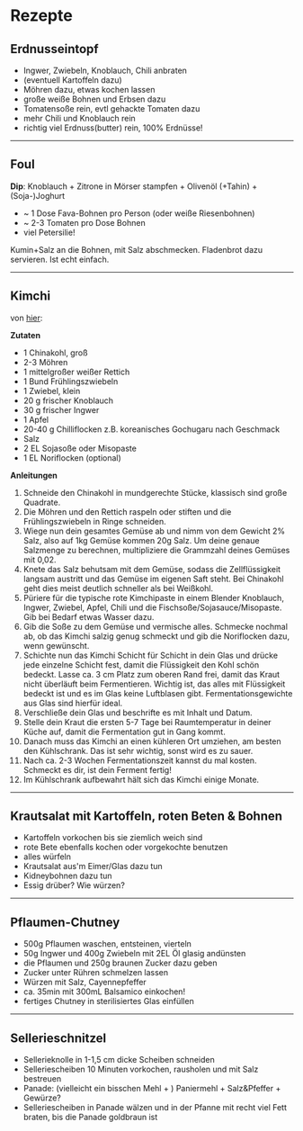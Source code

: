 # Rezepte

## Erdnusseintopf
- Ingwer, Zwiebeln, Knoblauch, Chili anbraten
- (eventuell Kartoffeln dazu)
- Möhren dazu, etwas kochen lassen
- große weiße Bohnen und Erbsen dazu
- Tomatensoße rein, evtl gehackte Tomaten dazu
- mehr Chili und Knoblauch rein
- richtig viel Erdnuss(butter) rein, 100% Erdnüsse!

-----------------------------------------------------------------

## Foul

**Dip**: Knoblauch + Zitrone in Mörser stampfen + Olivenöl (+Tahin) + (Soja-)Joghurt
+ ~ 1 Dose Fava-Bohnen pro Person (oder weiße Riesenbohnen)
+ ~ 2-3 Tomaten pro Dose Bohnen
+ viel Petersilie!

Kumin+Salz an die Bohnen, mit Salz abschmecken. Fladenbrot dazu servieren. Ist echt einfach.

-----------------------------------------------------------------

## Kimchi

von [hier](https://www.fairment.de/rezepte-artikel/kimchi-rezept/):

**Zutaten**

- 1 Chinakohl, groß
- 2-3 Möhren
- 1 mittelgroßer weißer Rettich
- 1 Bund Frühlingszwiebeln
- 1 Zwiebel, klein
- 20 g frischer Knoblauch
- 30 g frischer Ingwer
- 1 Apfel
- 20-40 g Chilliflocken z.B. koreanisches Gochugaru nach Geschmack
- Salz
- 2 EL Sojasoße oder Misopaste
- 1 EL Noriflocken (optional)

**Anleitungen**

1. Schneide den Chinakohl in mundgerechte Stücke, klassisch sind große Quadrate.
2. Die Möhren und den Rettich raspeln oder stiften und die Frühlingszwiebeln in Ringe schneiden.
3. Wiege nun dein gesamtes Gemüse ab und nimm von dem Gewicht 2% Salz, also auf 1kg Gemüse kommen 20g Salz. Um deine genaue Salzmenge zu berechnen, multipliziere die Grammzahl deines Gemüses mit 0,02.
4. Knete das Salz behutsam mit dem Gemüse, sodass die Zellflüssigkeit langsam austritt und das Gemüse im eigenen Saft steht. Bei Chinakohl geht dies meist deutlich schneller als bei Weißkohl.
5. Püriere für die typische rote Kimchipaste in einem Blender Knoblauch, Ingwer, Zwiebel, Apfel, Chili und die Fischsoße/Sojasauce/Misopaste. Gib bei Bedarf etwas Wasser dazu.
6. Gib die Soße zu dem Gemüse und vermische alles. Schmecke nochmal ab, ob das Kimchi salzig genug schmeckt und gib die Noriflocken dazu, wenn gewünscht.
7. Schichte nun das Kimchi Schicht für Schicht in dein Glas und drücke jede einzelne Schicht fest, damit die Flüssigkeit den Kohl schön bedeckt. Lasse ca. 3 cm Platz zum oberen Rand frei, damit das Kraut nicht überläuft beim Fermentieren. Wichtig ist, das alles mit Flüssigkeit bedeckt ist und es im Glas keine Luftblasen gibt. Fermentationsgewichte aus Glas sind hierfür ideal.
8. Verschließe dein Glas und beschrifte es mit Inhalt und Datum.
9. Stelle dein Kraut die ersten 5-7 Tage bei Raumtemperatur in deiner Küche auf, damit die Fermentation gut in Gang kommt.
10. Danach muss das Kimchi an einen kühleren Ort umziehen, am besten den Kühlschrank. Das ist sehr wichtig, sonst wird es zu sauer.
11. Nach ca. 2-3 Wochen Fermentationszeit kannst du mal kosten. Schmeckt es dir, ist dein Ferment fertig!
12. Im Kühlschrank aufbewahrt hält sich das Kimchi einige Monate.

-----------------------------------------------------------------

## Krautsalat mit Kartoffeln, roten Beten & Bohnen
- Kartoffeln vorkochen bis sie ziemlich weich sind
- rote Bete ebenfalls kochen oder vorgekochte benutzen
- alles würfeln
- Krautsalat aus'm Eimer/Glas dazu tun
- Kidneybohnen dazu tun
- Essig drüber? Wie würzen?

-----------------------------------------------------------------

## Pflaumen-Chutney

- 500g Pflaumen waschen, entsteinen, vierteln
- 50g Ingwer und 400g Zwiebeln mit 2EL Öl glasig andünsten
- die Pflaumen und 250g braunen Zucker dazu geben
- Zucker unter Rühren schmelzen lassen
- Würzen mit Salz, Cayennepfeffer
- ca. 35min mit 300mL Balsamico einkochen!
- fertiges Chutney in sterilisiertes Glas einfüllen

-----------------------------------------------------------------

## Sellerieschnitzel
- Sellerieknolle in 1-1,5 cm dicke Scheiben schneiden
- Selleriescheiben 10 Minuten vorkochen, rausholen und mit Salz bestreuen
- Panade: (vielleicht ein bisschen Mehl + ) Paniermehl + Salz&Pfeffer + Gewürze?
- Selleriescheiben in Panade wälzen und in der Pfanne mit recht viel Fett braten, bis die Panade goldbraun ist
